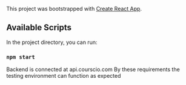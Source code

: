 This project was bootstrapped with [Create React App](https://github.com/facebook/create-react-app).

## Available Scripts

In the project directory, you can run:

### `npm start`

Backend is connected at api.courscio.com
By these requirements the testing environment can function as expected
